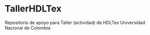 # TallerHDLTex
Repositorio de apoyo para Taller (actividad) de HDLTex Universidad Nacional de Colombia

